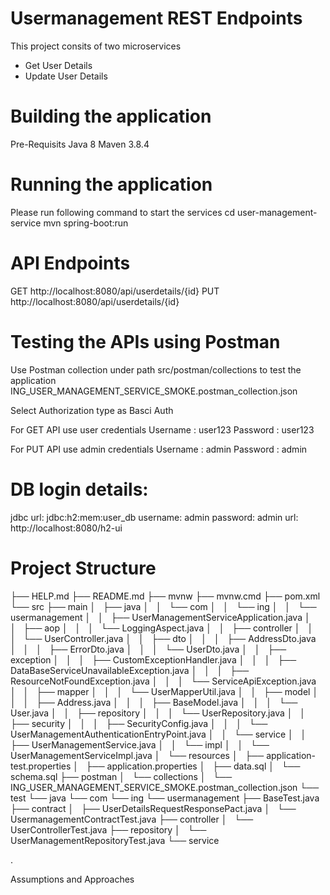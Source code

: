 # Usermanagement REST Endpoints
This project consits of two microservices 
- Get User Details
- Update User Details

# Building the application
Pre-Requisits 
Java 8
Maven 3.8.4

# Running the application
Please run following command to start the services
cd user-management-service
mvn spring-boot:run

# API Endpoints
GET http://localhost:8080/api/userdetails/{id}
PUT http://localhost:8080/api/userdetails/{id}

# Testing the APIs using Postman
Use Postman collection under path src/postman/collections to test the application
ING_USER_MANAGEMENT_SERVICE_SMOKE.postman_collection.json

Select Authorization type as Basci Auth

For GET API 
use user credentials 
Username : user123
Password : user123

For PUT API
use admin credentials
Username : admin
Password : admin


# DB login details:
jdbc url: jdbc:h2:mem:user_db
username: admin
password: admin
url: http://localhost:8080/h2-ui

# Project Structure

├── HELP.md
├── README.md
├── mvnw
├── mvnw.cmd
├── pom.xml
└── src
    ├── main
    │   ├── java
    │   │   └── com
    │   │       └── ing
    │   │           └── usermanagement
    │   │               ├── UserManagementServiceApplication.java
    │   │               ├── aop
    │   │               │   └── LoggingAspect.java
    │   │               ├── controller
    │   │               │   └── UserController.java
    │   │               ├── dto
    │   │               │   ├── AddressDto.java
    │   │               │   ├── ErrorDto.java
    │   │               │   └── UserDto.java
    │   │               ├── exception
    │   │               │   ├── CustomExceptionHandler.java
    │   │               │   ├── DataBaseServiceUnavailableException.java
    │   │               │   ├── ResourceNotFoundException.java
    │   │               │   └── ServiceApiException.java
    │   │               ├── mapper
    │   │               │   └── UserMapperUtil.java
    │   │               ├── model
    │   │               │   ├── Address.java
    │   │               │   ├── BaseModel.java
    │   │               │   └── User.java
    │   │               ├── repository
    │   │               │   └── UserRepository.java
    │   │               ├── security
    │   │               │   ├── SecurityConfig.java
    │   │               │   └── UserManagementAuthenticationEntryPoint.java
    │   │               └── service
    │   │                   ├── UserManagementService.java
    │   │                   └── impl
    │   │                       └── UserManagementServiceImpl.java
    │   └── resources
    │       ├── application-test.properties
    │       ├── application.properties
    │       ├── data.sql
    │       └── schema.sql
    ├── postman
    │   └── collections
    │       └── ING_USER_MANAGEMENT_SERVICE_SMOKE.postman_collection.json
    └── test
        └── java
            └── com
                └── ing
                    └── usermanagement
                        ├── BaseTest.java
                        ├── contract
                        │   ├── UserDetailsRequestResponsePact.java
                        │   └── UsermanagementContractTest.java
                        ├── controller
                        │   └── UserControllerTest.java
                        ├── repository
                        │   └── UserManagementRepositoryTest.java
                        └── service

.



         
Assumptions and Approaches    
         
          